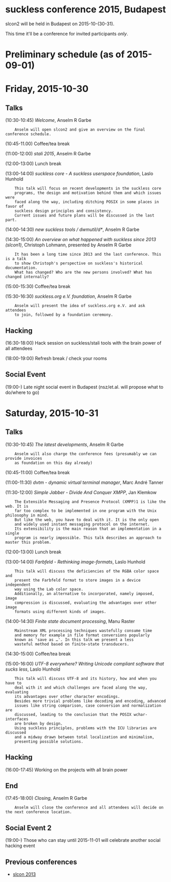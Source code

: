 suckless conference 2015, Budapest
==================================

slcon2 will be held in Budapest on 2015-10-(30-31).

This time it'll be a conference for invited participants *only*.

Preliminary schedule (as of 2015-09-01)
=======================================

Friday, 2015-10-30
==================

Talks
-----

(10:30-10:45) *Welcome*, Anselm R Garbe

        Anselm will open slcon2 and give an overview on the final conference schedule.

(10:45-11.00) Coffee/tea break

(11:00-12:00) *stali 2015*, Anselm R Garbe

(12:00-13:00) Lunch break

(13:00-14:00) *suckless core - A suckless userspace foundation*, Laslo Hunhold

        This talk will focus on recent developments in the suckless core
        programs, the design and motivation behind them and which issues were
        faced along the way, including ditching POSIX in some places in favor of
        suckless design principles and consistency.
        Current issues and future plans will be discussed in the last part.

(14:00-14:30) *new suckless tools / dwmutil/d\**, Anselm R Garbe

(14:30-15:00) *An overview on what happened with suckless since 2013 (slcon1)*, Christoph Lohmann, presented by Anselm R Garbe

        It has been a long time since 2013 and the last conference. This is a talk
        to show Christoph's perspective on suckless's historical documentation.
        What has changed? Who are the new persons involved? What has changed internally?

(15:00-15:30) Coffee/tea break

(15:30-16:30) *suckless.org e.V. foundation*, Anselm R Garbe

        Anselm will present the idea of suckless.org e.V. and ask attendees
        to join, followed by a foundation ceremony.

Hacking
-------

(16:30-18:00) Hack session on suckless/stali tools with the brain power of all attendees

(18:00-19:00) Refresh break / check your rooms

Social Event
------------

(19:00-) Late night social event in Budapest (nsz/et.al. will propose what to do/where to go)


Saturday, 2015-10-31
====================

Talks
-----

(10:30-10:45) *The latest developments*, Anselm R Garbe

        Anselm will also charge the conference fees (presumably we can provide invoices
        as foundation on this day already)

(10:45-11:00) Coffee/tea break

(11:00-11:30) *dvtm - dynamic virtual terminal manager*, Marc André Tanner

(11:30-12:00) *Simple Jabber - Divide And Conquer XMPP*, Jan Klemkow

        The Extensible Messaging and Presence Protocol (XMPP)1 is like the web. It is
        far too complex to be implemented in one program with the Unix philosophy in mind.
        But like the web, you have to deal with it. It is the only open
        and widely used instant messaging protocol on the internet.
        Its extensibility is the main reason that an implementation in a single
        program is nearly impossible. This talk describes an approach to master this problem.

(12:00-13:00) Lunch break

(13:00-14:00) *Farbfeld - Rethinking image-formats*, Laslo Hunhold

        This talk will discuss the deficiencies of the RGBA color space and
        present the Farbfeld format to store images in a device independent
        way using the Lab color space.
        Additionally, an alternative to incorporated, namely imposed, image
        compression is discussed, evaluating the advantages over other image
        formats using different kinds of images.

(14:00-14:30) *Finite state document processing*, Manu Raster

        Mainstream XML processing techniques wastefully consume time
        and memory for example in file format conversions popularly
        known as 'save as …'. In this talk we present a less
        wasteful method based on finite-state transducers.

(14:30-15:00) Coffee/tea break

(15:00-16:00) *UTF-8 everywhere? Writing Unicode compliant software that sucks less*, Laslo Hunhold

        This talk will discuss UTF-8 and its history, how and when you have to
        deal with it and which challenges are faced along the way, evaluating
        its advantages over other character encodings.
        Besides more trivial problems like decoding and encoding, advanced
        issues like string comparison, case conversion and normalization are
        discussed, leading to the conclusion that the POSIX wchar-interfaces
        are broken by design.
        Using suckless principles, problems with the ICU libraries are discussed
        and a midway drawn between total localization and minimalism,
        presenting possible solutions.

Hacking
-------

(16:00-17:45) Working on the projects with all brain power

End
---
(17:45-18:00) *Closing*, Anselm R Garbe

        Anselm will close the conference and all attendees will decide on the next conference location.


Social Event 2
--------------
(19:00-) Those who can stay until 2015-11-01 will celebrate another social hacking event


Previous conferences
--------------------
* [slcon 2013](http://suckless.org/conference/2013)
